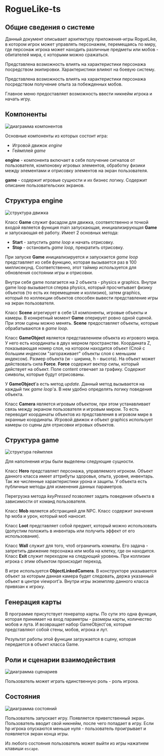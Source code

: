 
# RogueLike-ts

## Общие сведения о системе 

Данный документ описывает архитектуру приложения-игры RogueLike, в котором игрок может управлять персонажем, перемещаясь по миру, где персонаж игрока может находить различные предметы или мобов - обитателей мира, с которыми можно сражаться.

Представлена возможность влиять на характеристики персонажа посредством экипировки. Характеристики влияют на боевую систему. 

Представлена возможность влиять на характеристики персонажа посредством получение опыта за побежденных мобов. 

Главное меню предоставляет возможность ввести никнейм игрока и начать игру.

## Компоненты

![диаграмма компонентов](pics/components.png)

Основные компоненты из которых состоит игра:

+ Игровой движок *engine*
+ Геймплей *game*

**engine** - компонента включает в себя получение сигналов от пользователя, компоновку игровых элементов, обработку физики между элементами и отрисовку элементов на экран пользователя.

**game** - содержит игровые сущности и их бизнес логику. Содержит описание пользовательских экранов.

## Структура engine

![структура движка](pics/engine.png)

Класс **Game** служит фасадом для движка, соответственно и точкой входой является функция main запускающая, инициализирующая **Game** и запускающая её работу. Имеет 2 основных метода:

* **Start** - запустить *game loop* и начать отрисовку.
* **Stop** - остановить *game loop*, прекратить отрисовку.

При запуске **Game** инициализируется и запускается *game loop* представляет из себя функцию, которая вызывается раз в 100 миллисекунд. Соответственно, этот таймер используется для обновления состоянии игры и отрисовки.     

Внутри себя game полагается на 2 объекта - physics и graphics. Внутри game loop вызывается сперва physics, который просчитывает физику объектов (то есть их перемещение и коллизию), затем graphics, который по коллекции объектов способен вывести представление игры на экран пользователя.

Класс **Scene** агрегирует в себе UI компоненты, игровые объекты и камеры. В конкретный момент **Game** оперирует ровно одной сценой. При этом сцены можно менять. **Scene** предоставляет объекты, которые обрабатываются в *game loop*.

Класс **GameObject** является представлением объекта из игрового мира. У него есть координаты в двух мерном пространстве. Координата Z, показывающая номер слоя, на котором находится объект (Слой с большим индексом "загораживает" объекты слоя с меньшим индексом). Размер объекта (w - ширина, h - высота). На объект может действовать сила **Force**.  **Force** содержит вектор силы, который действует на объект. Поле content отвечает за графику. Содержит символы, которые будут отрисованы.

У **GameObject**'а есть метод *update*. Данный метод вызывается на каждый тик *game loop*'а. В нем удобно определять логику поведения объекта.

Класс **Camera** является игровым объектом, при этом устанавливает связь между экраном пользователя и игровым миром. То есть переводит координаты объектов из представления в игровом мире в экранные координаты. Игровой движок и объект graphics использует камеры со сцены для отрисовки игровых объектов.

## Структура game

![структура геймплея](pics/gameplay.png)

Для наполнения игры были выделены следующие сущности. 

Класс **Hero** представляет персонажа, управляемого игроком. Объект данного класса имеет аттрибуты здоровья, опыта, уровня, инвентарь. Так же численные характеристики урона и защиты. У объекта есть публичные методы для изменения данных параметров. 

Перегрузка метода *keyPressed* позволяет задать поведения объекта в зависимости от команд пользователя.

Класс **Mob** является абстракцией для NPC. Класс содержит значения hp моба и урон, который моб наносит.

Класс **Loot** представляет собой предмет, который можно использовать (допустим положить в инвентарь или получить эффект от его использования). 

Класс **Wall** служит для того, чтоб ограничить комнаты. Его задача - запретить движение персонажа или моба на клетку, где он находится. Класс **Exit** служит переходом на следующий уровень. При коллизии игрока с этим объектом происходит переход.

В игре используется **ObjectLinkedCamera**. В конструкторе указывается объект за которым данная камера будет следовать, держа указанный объект в центре viewport'а. Внутри игры экземпляр данного класса привязан к игроку.

## Генерация карты

В программе присутствует генератор карты. По сути это одна функция, которая принимает на вход параметры - размеры карты, количество мобов и лута. И возвращает набор GameObject'ов, которые представляют собой стены, мобов, игрока и лут. 

Результат работы этой функции загружается в сцену, которая передается в объект класса Game.

## Роли и сценарии взаимодействия

![диаграмма сценариев](pics/scripts.png)

Пользователь может играть единственную роль - роль игрока.


## Состояния

![диаграмма состояний](pics/state.png)

Пользователь запускает игру. Появляется приветственный экран. Пользователь вводит свой никнейм, после чего попадает в игру. Если hp игрока опускаются меньше нуля - пользователь проигрывает и появляется экран конца игры.

Из любого состояния пользователь может выйти из игры нажатием клавиши `escape`.


